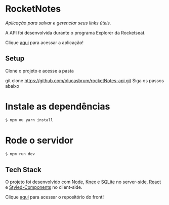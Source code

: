 # RocketNotes

*Aplicação para salvar e gerenciar seus links úteis.*

A API foi desenvolvida durante o programa Explorer da Rocketseat.

Clique [aqui](https://rocketnoteslb.netlify.app/) para acessar a aplicação!

## Setup

Clone o projeto e acesse a pasta

git clone https://github.com/olucasbrum/rocketNotes-api.git
Siga os passos abaixo

# Instale as dependências

```sh
$ npm ou yarn install
```

# Rode o servidor

```sh
$ npm run dev
```

## Tech Stack
O projeto foi desenvolvido com [Node](https://nodejs.org/en/), [Knex](https://knexjs.org/) e [SQLite](https://www.sqlite.org/index.html) no server-side, [React](https://reactjs.org/) e [Styled-Components](https://styled-components.com/) no client-side.

Clique [aqui](https://github.com/olucasbrum/rocketNotes) para acessar o repositório do front! 



